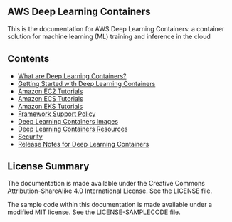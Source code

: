## AWS Deep Learning Containers

This is the documentation for AWS Deep Learning Containers: a container solution for machine learning (ML) training and inference in the cloud

## Contents

* [What are Deep Learning Containers?](doc_source/what-is-dlc.md)
* [Getting Started with Deep Learning Containers](doc_source/getting-started.md)
* [Amazon EC2 Tutorials](doc_source/deep-learning-containers-ec2.md)
* [Amazon ECS Tutorials](doc_source/deep-learning-containers-ecs.md)
* [Amazon EKS Tutorials](doc_source/deep-learning-containers-eks.md)
* [Framework Support Policy](doc_source/support-policy.md)
* [Deep Learning Containers Images](doc_source/deep-learning-containers-images.md)
* [Deep Learning Containers Resources](doc_source/deep-learning-containers-resources.md)
* [Security](doc_source/security.md)
* [Release Notes for Deep Learning Containers](doc_source/dlc-release-notes.md)


## License Summary

The documentation is made available under the Creative Commons Attribution-ShareAlike 4.0 International License. See the LICENSE file.

The sample code within this documentation is made available under a modified MIT license. See the LICENSE-SAMPLECODE file.

